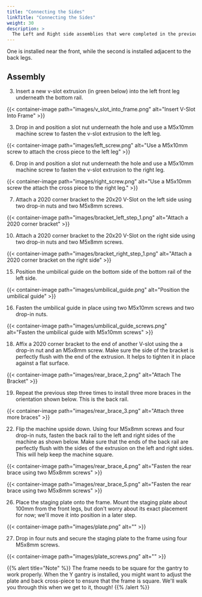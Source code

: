 ```yaml
---
title: "Connecting the Sides"
linkTitle: "Connecting the Sides"
weight: 30
description: >
  The Left and Right side assemblies that were completed in the previous steps are next connected together by two 600mm v-slot extrusions.  
---
```


One is installed near the front, while the second is installed adjacent to the back legs.

## Assembly

3. Insert a new v-slot extrusion (in green below) into the left front leg underneath the bottom rail.

{{< container-image path="images/v_slot_into_frame.png" alt="Insert V-Slot Into Frame" >}}

3. Drop in and position a slot nut underneath the hole and use a M5x10mm machine screw to fasten the v-slot extrusion to the left leg.

{{< container-image path="images/left_screw.png" alt="Use a M5x10mm screw to attach the cross piece to the left leg" >}}

6. Drop in and position a slot nut underneath the hole and use a M5x10mm machine screw to fasten the v-slot extrusion to the right leg.
   
{{< container-image path="images/right_screw.png" alt="Use a M5x10mm screw the attach the cross piece to the right leg." >}}

7. Attach a 2020 corner bracket to the 20x20 V-Slot on the left side using two drop-in nuts and two M5x8mm screws.

{{< container-image path="images/bracket_left_step_1.png" alt="Attach a 2020 corner bracket" >}}


10. Attach a 2020 corner bracket to the 20x20 V-Slot on the right side using two drop-in nuts and two M5x8mm screws.

{{< container-image path="images/bracket_right_step_1.png" alt="Attach a 2020 corner bracket on the right side" >}}


15. Position the umbilical guide on the bottom side of the bottom rail of the left side.

{{< container-image path="images/umbilical_guide.png" alt="Position the umbilical guide" >}}

16. Fasten the umbilical guide in place using two M5x10mm screws and two drop-in nuts.

{{< container-image path="images/umbilical_guide_screws.png" alt="Fasten the umbilical guide with M5x10mm screws" >}}


18. Affix a 2020 corner bracket to the end of another V-slot using the a drop-in nut and an M5x8mm screw. Make sure the side of the bracket is perfectly flush with the end of the extrusion. It helps to tighten it in place against a flat surface.

{{< container-image path="images/rear_brace_2.png" alt="Attach The Bracket" >}}

19. Repeat the previous step three times to install three more braces in the orientation shown below. This is the back rail.

{{< container-image path="images/rear_brace_3.png" alt="Attach three more braces" >}}


22. Flip the machine upside down. Using four M5x8mm screws and four drop-in nuts, fasten the back rail to the left and right sides of the machine as shown below. Make sure that the ends of the back rail are perfectly flush with the sides of the extrusion on the left and right sides. This will help keep the machine square.
    
{{< container-image path="images/rear_brace_4.png" alt="Fasten the rear brace using two M5x8mm screws" >}}
    
{{< container-image path="images/rear_brace_5.png" alt="Fasten the rear brace using two M5x8mm screws" >}}

26. Place the staging plate onto the frame. Mount the staging plate about 100mm from the front legs, but don't worry about its exact placement for now; we'll move it into position in a later step.

{{< container-image path="images/plate.png" alt="" >}}    

27. Drop in four nuts and secure the staging plate to the frame using four M5x8mm screws.

{{< container-image path="images/plate_screws.png" alt="" >}}

{{% alert title="Note" %}}
The frame needs to be square for the gantry to work properly. When the Y gantry is installed, you might want to adjust the 
plate and back cross-piece to ensure that the frame is square. We'll walk you through this when we get to it, though!
{{% /alert %}}
